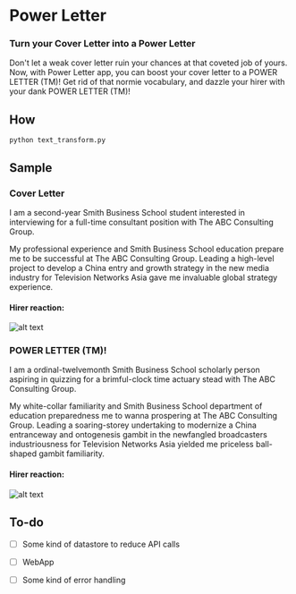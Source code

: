 # Power Letter

### Turn your Cover Letter into a Power Letter

Don't let a weak cover letter ruin your chances at that coveted job of yours. Now, with Power Letter app, you can boost your cover letter to a POWER LETTER (TM)! Get rid of that normie vocabulary, and dazzle your hirer with your dank POWER LETTER (TM)!

## How
 ```
 python text_transform.py
 ```


## Sample

### Cover Letter

I am a second-year Smith Business School student interested in interviewing for a full-time consultant position with The ABC Consulting Group.

My professional experience and Smith Business School education prepare me to be successful at The ABC Consulting Group. Leading a high-level project to develop a China entry and growth strategy in the new media industry for Television Networks Asia gave me invaluable global strategy experience.

#### Hirer reaction:

![alt text](https://media.tenor.com/images/90f2f3843d1499faf7b000b6cd319fa9/tenor.gif
 "Logo Title Text 1")

### POWER LETTER (TM)!

I am a ordinal-twelvemonth Smith Business School scholarly person aspiring in quizzing for a brimful-clock time actuary stead with The ABC Consulting Group.

My white-collar familiarity and Smith Business School department of education preparedness me to wanna prospering at The ABC Consulting Group. Leading a soaring-storey undertaking to modernize a China entranceway and ontogenesis gambit in the newfangled broadcasters industriousness for Television Networks Asia yielded me priceless ball-shaped gambit familiarity.
#### Hirer reaction:

![alt text](http://i.imgur.com/1qYj7oG.gif "Logo Title Text 1")

## To-do

- [ ] Some kind of datastore to reduce API calls
- [ ] WebApp
- [ ] Some kind of error handling

